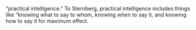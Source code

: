 “practical intelligence.” To Sternberg, practical intelligence includes things like “knowing what to say to whom, knowing when to say it, and knowing how to say it for maximum effect.


